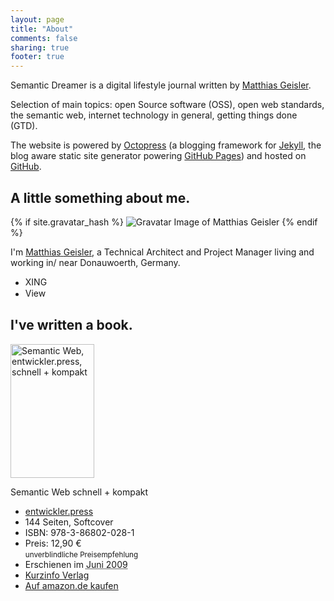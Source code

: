 ```yaml
---
layout: page
title: "About"
comments: false
sharing: true
footer: true
---
```


<!-- Start hcard -->
<div id="hcard-Matthias-Geisler" class="vcard aboutblog">
	<!-- Start About This Blog -->
	<p>
		Semantic Dreamer is a digital lifestyle journal written by <a class="email fn" href="http://scr.im/matthias" rel="me">Matthias Geisler</a>.</p>
	<p>Selection of main topics: open Source software (OSS), open web standards, the semantic web, internet technology in general, getting things done (GTD).</p>
	<p>The website is powered by <a href="http://octopress.org">Octopress</a> (a blogging framework for <a href="http://github.com/mojombo/jekyll">Jekyll</a>, the blog aware static site generator powering <a href="http://pages.github.com/">GitHub Pages</a>) and hosted on <a href="http://github.com/">GitHub</a>.
	</p><!-- End About This Blog -->
	<!-- Start About Me -->
	<div class="aboutme">
		<h2>
			A little something about me.
		</h2>
		<div class="authordepiction">
			{% if site.gravatar_hash %}
				<img src="http://gravatar.com/avatar/{{site.gravatar_hash}}" alt="Gravatar Image of Matthias Geisler" title="Gravatar Image of Matthias Geisler" class="authordepiction" />
		    {% endif %}
		</div>
		<div class="authorinfos">
			<p class="subline">
				I'm  <a class="url" href="http://matthiasgeisler.net/" rel="me"><span class="fn n"><span class="given-name">Matthias</span> <span class="family-name">Geisler</span></span></a>, a Technical Architect and Project Manager</a> <span class="adr">living and working in/ near <span class="locality">Donauwoerth</span>, <span class="country-name">Germany</span>.</span>
			</p>
			<ul class="webprofiles">
				<li><a href="http://www.xing.com/profile/Matthias_Geisler" rel="me"><img src="http://www.xing.com/img/buttons/9_de_btn.gif" alt="XING" height="15" width="80"></a></li>
				<li><a href="http://www.linkedin.com/in/matthiasgeisler"><img src="http://www.linkedin.com/img/webpromo/btn_liprofile_blue_80x15.gif" alt="View Matthias Geisler's profile on LinkedIn" height="15" width="80"></a></li>
			</ul>
			</p>
		</div>
	</div><!-- End About Me -->
</div><!-- End hcard -->
<!-- Start About The Book -->
<div class="aboutbook vevent">
	<h2>
		I've written a book.<br>
	</h2>
	<div class="bookcover">
		<a href="http://entwickler-press.de/ep/psecom,id,2,buchid,185.html"><img src="http://entwickler-press.de/ep/ep_buecher/pspic/cover_normal/12/s_k_Semant4948cdb03caf0.jpg" alt="Semantic Web, entwickler.press, schnell + kompakt" width="134" height="214"></a>
	</div>
	<div class="bookinfos">
		<p class="booktitle title summary">
			Semantic Web schnell + kompakt
		</p>
		<ul class="bookfacts">
		    <li class="publishing_house"><a href="http://entwickler-press.de/ep/psecom,id,2,buchid,185.html">entwickler.press</a></li>
			<li class="pages">144 Seiten, Softcover
			</li>
			<li class="isbn">ISBN: 978-3-86802-028-1
			</li>
			<li class="price">Preis: 12,90 €<br>
				<small>unverblindliche Preisempfehlung</small>
			</li>
			<li class="bstatus description">Erschienen im <abbr class="dtstart" title="2009-06-27">Juni 2009</abbr>
			</li>
			<li class="morelink">
				<a href="http://entwickler-press.de/ep/psecom,id,2,buchid,185.html">Kurzinfo Verlag</a>
			</li>
			<li class="amazonlink">
				<a href="http://www.amazon.de/Semantic-Web-schnell-Matthias-Geisler/dp/3868020284/ref=sr_1_3?ie=UTF8&amp;s=books&amp;qid=1234040730&amp;sr=8-3">Auf amazon.de kaufen</a>
			</li>
		</ul>
	</div>
</div><!-- End About The Book -->
